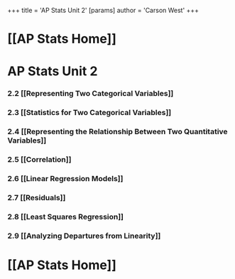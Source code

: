 +++
 title = 'AP Stats Unit 2'
[params]
	author = 'Carson West'
+++
# [[AP Stats Home]]

# AP Stats Unit 2
### 2.2 [[Representing Two Categorical Variables]]
### 2.3 [[Statistics for Two Categorical Variables]]
### 2.4 [[Representing the Relationship Between Two Quantitative Variables]]
### 2.5 [[Correlation]]
### 2.6 [[Linear Regression Models]]
### 2.7 [[Residuals]]
### 2.8 [[Least Squares Regression]]
### 2.9 [[Analyzing Departures from Linearity]]

# [[AP Stats Home]]

